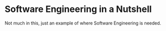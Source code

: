 # Software Engineering in a Nutshell
Not much in this, just an example of where Software Engineering is needed.
